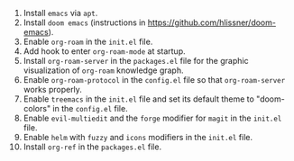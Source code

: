 1. Install `emacs` via `apt`.
2. Install `doom emacs` (instructions in https://github.com/hlissner/doom-emacs).
3. Enable `org-roam` in the `init.el` file.
4. Add hook to enter `org-roam-mode` at startup.
5. Install `org-roam-server` in the `packages.el` file for the graphic visualization of `org-roam` knowledge graph.
6. Enable `org-roam-protocol` in the `config.el` file so that `org-roam-server` works properly.
7. Enable `treemacs` in the `init.el` file and set its default theme to "doom-colors" in the `config.el` file.
8. Enable `evil-multiedit` and the `forge` modifier for `magit` in the `init.el` file.
9. Enable `helm` with `fuzzy` and `icons` modifiers in the `init.el` file.
10. Install `org-ref` in the `packages.el` file.
